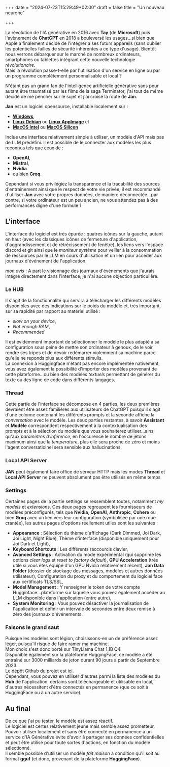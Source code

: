 +++
date = "2024-07-23T15:29:49+02:00"
draft = false
title = "Un nouveau neurone"

+++

La révolution de l'IA générative en 2016 avec **Tay** (de **Microsoft**) puis l'avènement de **ChatGPT** en 2018 a bouleversé les usages...si bien que Apple a finalement décidé de l'intégrer a ses futurs appareils (sans oublier les potentielles failles de sécurité inhérentes a ce type d'usage). Bientôt nous verrons débarquer sur le marché de nombreux ordinateurs, smartphones ou tablettes intégrant cette nouvelle technologie *révolutionaire*.  
Mais la révolution passe-t-elle par l'utilisation d'un service en ligne ou par un programme complètement personnalisable et local ?

N'étant pas un grand fan de l'intelligence artificielle générative sans pour autant être traumatisé par les films de la saga Terminator, j'ai tout de même décidé de me pencher sur le sujet et j'ai croisé la route de **Jan**.

**Jan** est un logiciel opensource, installable localement sur :  
- [**Windows**](https://github.com/janhq/jan/releases/download/v0.5.2/jan-win-x64-0.5.2.exe),  
- [**Linux Debian**](https://github.com/janhq/jan/releases/download/v0.5.2/jan-linux-amd64-0.5.2.deb) ou [**Linux AppImage**](https://github.com/janhq/jan/releases/download/v0.5.2/jan-linux-x86_64-0.5.2.AppImage) et  
- [**MacOS Intel**](https://github.com/janhq/jan/releases/download/v0.5.2/jan-mac-x64-0.5.2.dmg) ou [**MacOS Silicon**](https://github.com/janhq/jan/releases/download/v0.5.2/jan-mac-arm64-0.5.2.dmg)  

Inclue une interface relativement simple à utiliser, un modèle d'API mais pas de LLM prédéfini. Il est possible de le connecter aux modèles les plus reconnus tels que ceux de :  
- **OpenAI**,  
- **Mistral**,  
- **Nvidia**  
- ou bien **Groq**.  

Cependant si vous privilégiez la transparence et la tracabilité des sources d'entraînement ainsi que le respect de votre vie privée, il est recommandé d'utiliser **Jan** avec votre propres données, de manière déconnectée...par contre, si votre ordinateur est un peu ancien, ne vous attendez pas à des performances digne d'une formule 1.

## L'interface
L'interface du logiciel est très épurée : quatres icônes sur la gauche, autant en haut (avec les classiques icônes de fermeture d'application, d'aggrandissement et de rétrécissement de fenêtre), les liens vers l'espace discord et git ainsi que le *moniteur système* pour veiller à la consommation de ressources par le LLM en cours d'utilisation et un lien pour accéder aux journaux d'événement de l'application.

*mon avis* : A part le visionnage des journaux d'événements que j'aurais intégré directement dans l'interface, je n'ai aucune objection particulière.

### Le HUB
Il s'agit de la fonctionnalité qui servira à télécharger les différents modèles disponibles avec des indications sur le poids du modèle et, très important, sur sa rapidité par rapport au matériel utilisé :  
- *slow on your device*,  
- *Not enough RAM*,  
- *Recommended*  

Il est évidemment important de sélectionner le modèle le plus adapté a sa configuration sous peine de mettre son ordinateur à genoux, de le voir rendre ses tripes et de devoir redémarrer violemment sa machine parce qu'elle ne reponds plus aux différents stimulis.  
La connexion à Huggingface n'étant pas encore implémentée nativement, vous avez également la possibilité d'importer des modèles provenant de cette plateforme...ou bien des modèles *textuels* permettant de générer du texte ou des ligne de code dans différents langages.

### Thread
Cette partie de l'interface se décompose en 4 parties, les deux premières devraient être assez familières aux utilisateurs de ChatGPT puisqu'il s'agit d'une colonne contenant les différents prompts et la seconde affiche la *conversation* avec le modèle. Les deux parties restantes, à savoir **Assistant** et **Modèle** correspondent respectivement à la contextualisation des prompts et à la sélection du modèle que vous souhaiterez utiliser...ainsi qu'aux *paramètres d'inférence*, en l'occurence le nombre de jetons maximum ainsi que la *temperature*, plus elle sera proche de zéro et moins l'agent conversatiolnel sera sensible aux hallucinations.

### Local API Server
**JAN** peut également faire office de serveur HTTP mais les modes **Thread** et **Local API Server** ne peuvent absolument pas être utilisés en même temps

### Settings
Certaines pages de la partie settings se ressemblent toutes, notamment *my models* et *extensions*. Ces deux pages regroupent les fournisseurs de modèles préconfigurés, tels que **Nvidia**, **OpenAI**, **Anthropic**, **Cohere** ou bien **Groq** avec un lien vers leur configuration (symbolisée par une roue crantée), les autres pages d'options réellement utiles sont les suivantes :
- **Appearance** : Sélection du thème d'affichage (Dark Dimmed, Joi Dark, Joi Light, Night Blue), Thème d'interface (disponible uniquement pour Joi Dark et Light),
- **Keyboard Shortcuts** : Les différents raccourcis clavier,
- **Avanced Settings** : Activation du mode expérimental (qui supprime les options *clear logs* et *reset to factory default*), **GPU Acceleration** (très utile si vous êtes équipé d'un GPU Nvidia relativement récent), **Jan Data Folder** (dossier de stockage des messages, modèles et autres données utilisateur), Configuration du proxy et du comportement du logiciel face aux certificats TLS/SSL,
- **Model Management** : Y renseigner le token de votre compte Hugginface...plateforme sur laquelle vous pouvez également accéder au LLM disponible dans l'application (entre autre),
- **System Monitoring** : Vous pouvez désactiver la journalisation de l'application et définir un intervale de secondes entre deux remise à zéro des journaux d'événements.

### Faisons le grand saut
Puisque les modèles sont légion, choisissons-en un de préférence assez léger, puisqu'il risque de faire ramer ma machine.  
Mon choix s'est donc porté sur TinyLlama Chat 1.1B Q4.  
Disponible également sur la plateforme HuggingFace, ce modèle a été entraîné sur 3000 milliards de jeton durant 90 jours à partir de Septembre 2023.  
Le dépôt Github du projet est [ici](https://github.com/jzhang38/TinyLlama).  
Cependant, vous pouvez en utiliser d'autres parmi la liste des modèles du **Hub** de l'application, certains sont téléchargeable et utilisable en local, d'autres nécessitent d'être connectés en permanence (que ce soit à HuggingFace ou à un autre service).


## Au final
De ce que j'ai pu tester, le modèle est assez réactif.  
Le logiciel est certes relativement jeune mais semble assez prometteur.  
Pouvoir utiliser localement et sans être connecté en permanence à un service d'IA Générative évite d'avoir à partager ses données confidentielles et peut être utilisé pour toute sortes d'actions, en fonction du modèle sélectionné.  
Il semble possible d'utiliser un modèle *fait maison* à condition qu'il soit au format **gguf** (et donc, provenant de la plateforme **HuggingFace**).  